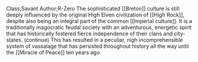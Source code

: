 Class;Savant Author;R-Zero
The sophisticated [[Breton]] culture is still deeply influenced by the original High Elven civilization of [[High Rock]], despite also being an integral part of the common [[Imperial culture]]. It is a traditionally magocratic feudal society with an adventurous, energetic spirit that has historically fostered fierce independence of their clans and city-states. 
(continue)
This has resulted in a peculiar, nigh incomprehensible system of vassalage that has persisted throughout history all the way until the [[Miracle of Peace]] ten years ago.